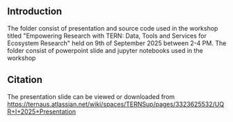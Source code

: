 ## Introduction
The folder consist of presentation and source code used in the workshop titled "Empowering Research with TERN: Data, Tools and Services for Ecosystem Research" held on 9th of September 2025 between 2-4 PM.
The folder consist of powerpoint slide and jupyter notebooks used in the workshop
## Citation

The presentation slide can be viewed or downloaded from https://ternaus.atlassian.net/wiki/spaces/TERNSup/pages/3323625532/UQR+I+2025+Presentation

